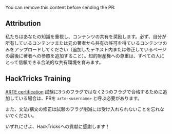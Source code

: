 You can remove this content before sending the PR:

## Attribution
私たちはあなたの知識を重視し、コンテンツの共有を奨励します。必ず、自分が所有しているコンテンツまたは元の著者から共有の許可を得ているコンテンツのみをアップロードしてください（追加したテキスト内または修正しているページの最後に著者への参照を追加すること）。知的財産権への尊重は、すべての人にとって信頼できる合法的な共有環境を育みます。

## HackTricks Training
[ARTE certification](https://training.hacktricks.xyz/courses/arte) 試験に3つのフラグではなく2つのフラグで合格するために追加している場合は、PRを `arte-<username>` と呼ぶ必要があります。

また、文法/構文の修正は試験のフラグ削減には受け入れられないことを忘れないでください。

いずれにせよ、HackTricksへの貢献に感謝します！
